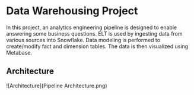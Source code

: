 # Data Warehousing Project
In this project, an analytics engineering pipeline is designed to enable answering some business questions. ELT is used by ingesting data from various sources into Snowflake. Data modeling is performed to create/modify fact and dimension tables. The data is then visualized using Metabase.

## Architecture
![Architecture](Pipeline Architecture.png)
